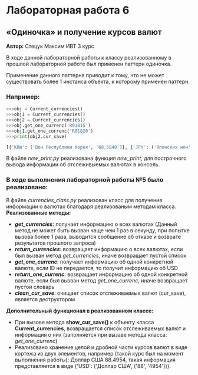 # Лабораторная работа 6
## «Одиночка» и получение курсов валют

__Автор:__ Стецук Максим ИВТ 3 курс

В ходе данной лабораторной работы к классу реализованному в прошлой лабораторной работе был применен паттерн одиночка.

Применение данного паттерна приводит к тому, что не может существовать более 1 инстанса объекта, к которому применен паттерн.

### Например:
``` Python
>>>obj = Current_currencies()
>>>obj1 = Current_currencies()
>>>obj2 = Current_currencies()
>>>obj.get_one_currenc('R01815')
>>>obj1.get_one_currenc('R01820')
>>>print(obj2.cur_save)

[{'KRW': ('Вон Республики Корея', '68,5840')}, {'JPY': ('Японских иен', '58,8077')}]
```

В файле _new_print.py_ реализована функция _new_print_, для построчного вывода информации об отслеживыемых валютах в консоль. 

### В ходе выполнения лабораторной работы №5 было реализовано:
В файле _currencies_class.py_ реализован класс для получения информации о валютах благодаря реализованым методам класса.  
__Реализованные методы:__
- __*get_currencies*__: получает информацию о всех валютах (Данный метод не может быть вызван чаще чем 1 раз в секунду, при попытке вызова более 1 раза, выводится сообщение об отказе и возврате результатов прошлого запроса)
- __*return_currencies*__: возвращает информацию о всех валютах, если был вызван метод *get_currencies*, иначе возвращает пустой список
- __*get_one_currenc*__: получает информацию об одной конкретной валюте, если ID не передается, то получит информацию об USD
- __*return_one_currenc*__: возвращает информацию об одной конкретной валюте, если был вызван метод *get_one_currenc*, иначе возвращает пустой словарь
- __*clean_cur_save*__: очищает список отслеживаемых валют (cur_save), является деструктором
 
__Дополнительный функционал в реализованном классе:__
- При вызове метода __show_cur_save()__ к объекту класса __Current_currencies__, возвращается список отслеживаемых валют и информация о них (заполняется при вызаве метода класса: *get_one_currenc*)
- Реализовано хранение целой и дробной части курсов валют в виде кортежа из двух элементов, например (такой курс был на момент выполнения работы): Доллар США 88.4954, такая информация представляется в виде {'USD': ('Доллар США', ('88', '4954'))}.

